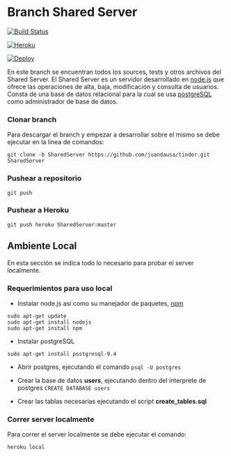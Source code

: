 # Branch Shared Server

[![Build Status](https://travis-ci.com/juandausa/tinder.svg?token=BQqpkHq7v8pQHzVJzZjB&branch=SharedServer)](https://travis-ci.com/juandausa/tinder)

[![Heroku](http://heroku-badge.herokuapp.com/?app=angularjs-crypto&style=flat&svg=1)](https://heroku-badge.herokuapp.com/?app=enigmatic-scrubland-75073)

[![Deploy](https://www.herokucdn.com/deploy/button.svg)](https://heroku.com/deploy?template=https://git.heroku.com/enigmatic-scrubland-75073)

En este branch se encuentran todos los sources, tests y otros archivos del Shared Server.
El Shared Server es un servidor desarrollado en [node.js](https://nodejs.org) que ofrece las operaciones de alta, baja, modificación y consulta de usuarios. Consta de una base de datos relacional para la cual se usa [postgreSQL](http://www.postgresql.org/) como administrador de base de datos.

### Clonar branch

Para descargar el branch y empezar a desarrollar sobre el mismo se debe ejecutar en la linea de comandos:

`git clone -b SharedServer https://github.com/juandausa/tinder.git SharedServer`

### Pushear a repositorio

`git push`

### Pushear a Heroku

`git push heroku SharedServer:master`


## Ambiente Local

En esta sección se indica todo lo necesario para probar el server localmente.

### Requerimientos para uso local

* Instalar node.js así como su manejador de paquetes, [npm](https://www.npmjs.com/)
``` 
sudo apt-get update
sudo apt-get install nodejs
sudo apt-get install npm
```

* Instalar postgreSQL
```
sudo apt-get install postgresql-9.4
```

* Abrir postgres, ejecutando el comando
```psql -U postgres```

* Crear la base de datos **users**, ejecutando dentro del interprete de postgres
```CREATE DATABASE users```

* Crear las tablas necesarias ejecutando el script **create_tables.sql**

### Correr server localmente

Para correr el server localmente se debe ejecutar el comando:

`heroku local`

